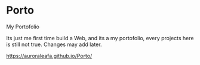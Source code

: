 # Porto
My Portofolio

Its just me first time build a Web, and its a my portofolio, every projects here is still not true.
Changes may add later.

https://auroraleafa.github.io/Porto/
